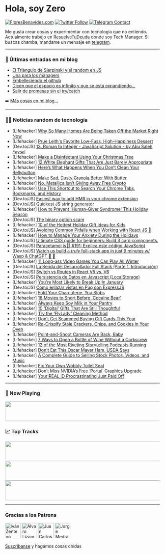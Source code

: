 # Hola, soy Zero

[![FloresBenavides.com](https://img.shields.io/website?down_message=oops&label=MiBlog&style=for-the-badge&up_message=online&url=https%3A%2F%2Ffloresbenavides.com)](https://floresbenavides.com) [![Twitter Follow](https://img.shields.io/twitter/follow/ZeroDragon?color=%231DA1F2&label=Follow&logo=twitter&logoColor=ffffff&style=for-the-badge)](https://twitter.com/zerodragon) [![Telegram Contact](https://img.shields.io/badge/escr%C3%ADbeme-ZeroDragon-%2326A5E4?style=for-the-badge&logo=telegram)](https://t.me/zerodragon)

Me gusta crear cosas y experimentar con tecnología que no entiendo.
Actualmente trabajo en [ResuelveTuDeuda](http://github.com/resuelve) donde soy Tech Manager.
Si buscas chamba, mandame un mensaje en [telegram](https://t.me/zerodragon).

---

### 📕 Últimas entradas en mi blog
<!-- BLOG-POST-LIST:START -->
- [El Triángulo de Sierpinski y el random en JS](https://floresbenavides.com/el-triangulo-de-sierpinski-y-el-random-en-js/)
- [Una para los managers](https://floresbenavides.com/una-para-los-managers/)
- [Embelleciendo el github](https://floresbenavides.com/embelleciendo-el-github/)
- [Dicen que el espacio es infinito y que se está expandiendo…](https://floresbenavides.com/dicen-que-el-espacio-es-infinito-y-que-se-esta-expandiendo/)
- [Salir de promesas sin el try/catch](https://floresbenavides.com/salir-de-promesas-sin-el-try-catch/)
<!-- BLOG-POST-LIST:END -->

➡️ [Más cosas en mi blog...](https://floresbenavides.com)

---

### 👨‍💻 Noticias random de tecnología
<!-- TECH-POSTS:START -->
- [Lifehacker] [Why So Many Homes Are Being Taken Off the Market Right Now](https://lifehacker.com/why-so-many-homes-are-being-taken-off-the-market-right-1849858667)
- [Lifehacker] [Prue Leith&#39;s Favorite Low-Fuss, High-Happiness Dessert](https://lifehacker.com/prue-leiths-favorite-low-fuss-high-happiness-dessert-1849864864)
- [Dev.to/JS] [13. Roman to Integer - JavaScript Solution - by Abu Saleh Faysal](https://dev.to/abusalehfaysal/13-roman-to-integer-javascript-solution-by-abu-saleh-faysal-20ka)
- [Lifehacker] [Make a Disinfectant Using Your Christmas Tree](https://lifehacker.com/make-a-disinfectant-using-your-christmas-tree-1849865101)
- [Lifehacker] [12 White Elephant Gifts That Are Just Barely Appropriate](https://lifehacker.com/12-white-elephant-gifts-that-are-just-barely-appropriat-1849864639)
- [Lifehacker] [Here’s What Happens When You Don’t Clean Your Bellybutton](https://lifehacker.com/here-s-what-happens-when-you-don-t-clean-your-bellybutt-1849864424)
- [Lifehacker] [Make Sad, Dusty Granola Better With Butter](https://lifehacker.com/make-sad-dusty-granola-better-with-butter-1849864603)
- [Lifehacker] [No, Metallica Isn&#39;t Giving Away Free Crypto](https://lifehacker.com/no-metallica-isnt-giving-away-free-crypto-1849864418)
- [Lifehacker] [Use This Shortcut to Search Your Chrome Tabs, Bookmarks, and History](https://lifehacker.com/use-this-shortcut-to-search-your-chrome-tabs-bookmarks-1849863963)
- [Dev.to/JS] [Easiest way to add HMR in your chrome extension](https://dev.to/anilkumarum/easiest-way-to-add-hmr-in-your-chrome-extension-3898)
- [Dev.to/JS] [Quickest JS string generator](https://dev.to/kradford/quickest-js-string-generator-3ndf)
- [Lifehacker] [How to Prevent &#39;Human-Giver Syndrome&#39; This Holiday Season](https://lifehacker.com/how-to-prevent-human-giver-syndrome-this-holiday-season-1849862145)
- [Dev.to/JS] [The binary option scam](https://dev.to/tony93/the-binary-option-scam-3cli)
- [Lifehacker] [10 of the Hottest Holiday Gift Ideas for Kids](https://lifehacker.com/10-of-the-hottest-holiday-gift-ideas-for-kids-1849861941)
- [Dev.to/JS] [Avoiding Common Pitfalls when Working with React JS 🚫](https://dev.to/namanvyas/avoiding-common-pitfalls-when-working-with-react-js-58pp)
- [Lifehacker] [How to Manage Your Anxiety During the Holidays](https://lifehacker.com/how-to-manage-your-anxiety-during-the-holidays-1849862228)
- [Dev.to/JS] [Ultimate CSS guide for beginners: Build 3 card components.](https://dev.to/sfundomhlungu/ultimate-css-guide-for-beginners-build-3-card-components-4doh)
- [Dev.to/JS] [Paracetamol.js💊| #191: Explica este código JavaScript](https://dev.to/duxtech/paracetamoljs-191-explica-este-codigo-javascript-506k)
- [Dev.to/JS] [Watch us build a *truly* full-stack app in just 9 minutes w/ Wasp &amp; ChatGPT 🚀 🤯](https://dev.to/wasp/watch-us-build-a-truly-full-stack-app-in-just-9-minutes-w-wasp-chatgpt-iee)
- [Lifehacker] [11 Long-ass Video Games You Can Play All Winter](https://lifehacker.com/11-long-ass-video-games-you-can-play-all-winter-1849862267)
- [Dev.to/JS] [La Senda del Desarrollador Full Stack &lpar;Parte 1: Introducción&rpar;](https://dev.to/maxwellnewage/la-senda-del-desarrollador-full-stack-parte-1-introduccion-244b)
- [Dev.to/JS] [Switch vs Routes in React V5 vs. V6](https://dev.to/calebmccoy04/switch-vs-routes-in-react-v5-vs-v6-2be)
- [Dev.to/JS] [Persistencia de Datos en Javascript &lpar;LocalStorage&rpar;](https://dev.to/maxwellnewage/persistencia-de-datos-en-javascript-localstorage-419m)
- [Lifehacker] [You&#39;re Most Likely to Break Up In January](https://lifehacker.com/youre-most-likely-to-break-up-in-january-1849862208)
- [Dev.to/JS] [Como enlazar vistas en Pug con ExpressJS](https://dev.to/maxwellnewage/como-enlazar-vistas-en-pug-con-expressjs-4403)
- [Lifehacker] [Fold Your Charcuterie, You Slobs](https://lifehacker.com/fold-your-charcuterie-you-slobs-1849861101)
- [Lifehacker] [18 Movies to Snort Before &#39;Cocaine Bear&#39;](https://lifehacker.com/18-movies-to-snort-before-cocaine-bear-1849855262)
- [Lifehacker] [Always Keep Soy Milk in Your Pantry](https://lifehacker.com/always-keep-soy-milk-in-your-pantry-1849860421)
- [Lifehacker] [10 &#39;Digital&#39; Gifts That Are Still Thoughtful](https://lifehacker.com/10-digital-gifts-that-are-still-thoughtful-1849860900)
- [Lifehacker] [Try the ‘FlyLady’ Cleaning Method](https://lifehacker.com/try-the-flylady-cleaning-method-1849861050)
- [Lifehacker] [Don’t Get Scammed Buying Gift Cards This Year](https://lifehacker.com/don-t-get-scammed-buying-gift-cards-this-year-1849860691)
- [Lifehacker] [Re-Crispify Stale Crackers, Chips, and Cookies in Your Oven](https://lifehacker.com/re-crispify-stale-crackers-chips-and-cookies-in-your-1849860577)
- [Lifehacker] [Point-and-Shoot Cameras Are Back, Baby](https://lifehacker.com/point-and-shoot-cameras-are-back-baby-1849859515)
- [Lifehacker] [7 Ways to Open a Bottle of Wine Without a Corkscrew](https://lifehacker.com/7-ways-to-open-a-bottle-of-wine-without-a-corkscrew-1849859701)
- [Lifehacker] [12 of the Most Riveting Storytelling Podcasts Running](https://lifehacker.com/12-of-the-most-riveting-storytelling-podcasts-running-1849856104)
- [Lifehacker] [Don&#39;t Eat This Oscar Mayer Ham, USDA Says](https://lifehacker.com/dont-eat-this-oscar-mayer-ham-usda-says-1849859469)
- [Lifehacker] [A Complete Guide to Selling Stock Photos, Videos, and Music](https://lifehacker.com/a-complete-guide-to-selling-stock-photos-videos-and-m-1849859140)
- [Lifehacker] [Fix Your Own Wobbly Toilet Seat](https://lifehacker.com/fix-your-own-wobbly-toilet-seat-1849857567)
- [Lifehacker] [Don’t Miss NVIDIA’s Free ‘Portal’ Graphics Upgrade](https://lifehacker.com/don-t-miss-nvidia-s-free-portal-graphics-upgrade-1849858421)
- [Lifehacker] [Your REAL ID Procrastinating Just Paid Off](https://lifehacker.com/your-real-id-procrastinating-just-paid-off-1849858524)<!-- TECH-POSTS:END -->

---

### 🎵 Now Playing
<a href="https://spotify-now-playing-dun.vercel.app/now-playing?open"><img src="https://spotify-now-playing-dun.vercel.app/now-playing" width="540" height="64"></a>

### 📈 Top Tracks
<a href="https://spotify-now-playing-dun.vercel.app/top-tracks?i=1&open"><img src="https://spotify-now-playing-dun.vercel.app/top-tracks?i=1" width="540" height="64"></a>
<a href="https://spotify-now-playing-dun.vercel.app/top-tracks?i=2&open"><img src="https://spotify-now-playing-dun.vercel.app/top-tracks?i=2" width="540" height="64"></a>
<a href="https://spotify-now-playing-dun.vercel.app/top-tracks?i=3&open"><img src="https://spotify-now-playing-dun.vercel.app/top-tracks?i=3" width="540" height="64"></a>

---

### Gracias a los Patrons
[<img src="https://avatars.githubusercontent.com/u/243380?v=4" alt="Iván Zenteno" width="50px">](https://github.com/k001) [<img src="https://avatars.githubusercontent.com/u/19955639?v=4" alt="Álvaro Lizama" width="50px">](https://github.com/alvarolizama) [<img src="https://avatars.githubusercontent.com/u/2718753?v=4" alt="Juan Carlos Ruiz" width="50px">](https://github.com/JuanCrg90) [<img src="https://avatars.githubusercontent.com/u/37025?v=4" alt="Jorge Medrano" width="50px">](https://github.com/h1pp1e) 

[Suscríbanse](https://www.patreon.com/zerodragon) y hagámos cosas chidas
